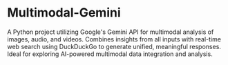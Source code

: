 # Multimodal-Gemini
A Python project utilizing Google's Gemini API for multimodal analysis of images, audio, and videos. Combines insights from all inputs with real-time web search using DuckDuckGo to generate unified, meaningful responses. Ideal for exploring AI-powered multimodal data integration and analysis.
